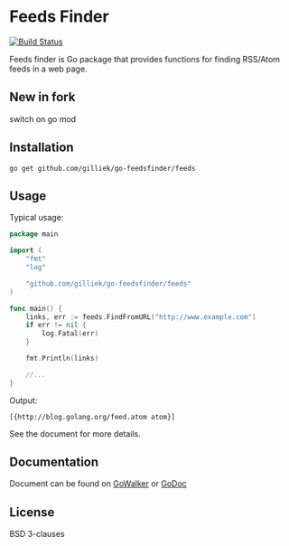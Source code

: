 # Feeds Finder

[![Build Status](https://travis-ci.org/gilliek/go-feedsfinder.png?branch=master)](https://travis-ci.org/gilliek/go-feedsfinder)

Feeds finder is Go package that provides functions for finding RSS/Atom feeds in a web page.

## New in fork

switch on go mod

## Installation

```go get github.com/gilliek/go-feedsfinder/feeds```

## Usage

Typical usage:

```go
package main

import (
	"fmt"
	"log"

	"github.com/gilliek/go-feedsfinder/feeds"
)

func main() {
	links, err := feeds.FindFromURL("http://www.example.com")
	if err != nil {
		log.Fatal(err)
	}

    fmt.Println(links)

    //...
}
```

Output:

```
[{http://blog.golang.org/feed.atom atom}]
```

See the document for more details.

## Documentation

Document can be found on [GoWalker](https://gowalker.org/github.com/gilliek/go-feedsfinder/feeds) 
or [GoDoc](http://godoc.org/github.com/gilliek/go-feedsfinder/feeds)

## License

BSD 3-clauses
